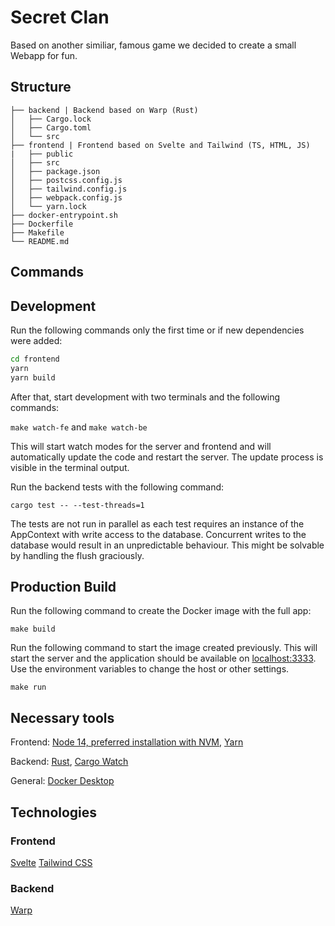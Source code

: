 # Secret Clan

Based on another similiar, famous game we decided to create a small Webapp for fun.

## Structure

```
├── backend | Backend based on Warp (Rust)
│   ├── Cargo.lock
│   ├── Cargo.toml
│   └── src
├── frontend | Frontend based on Svelte and Tailwind (TS, HTML, JS)
|   ├── public
│   ├── src
│   ├── package.json
│   ├── postcss.config.js
│   ├── tailwind.config.js
│   ├── webpack.config.js
│   └── yarn.lock
├── docker-entrypoint.sh
├── Dockerfile
├── Makefile
└── README.md
```

## Commands

## Development

Run the following commands only the first time or if new dependencies were added:

```bash
cd frontend
yarn
yarn build
```

After that, start development with two terminals and the following commands:

`make watch-fe` and `make watch-be`

This will start watch modes for the server and frontend and will automatically update the code and restart the server. The update process is visible in the terminal output.

Run the backend tests with the following command:

`cargo test -- --test-threads=1`

The tests are not run in parallel as each test requires an instance of the AppContext with write access to the database. Concurrent writes to the database would result in an unpredictable behaviour. This might be solvable by handling the flush graciously.

## Production Build

Run the following command to create the Docker image with the full app:

`make build`

Run the following command to start the image created previously. This will start the server and the application should be available on [localhost:3333](http://localhost:3333). Use the environment variables to change the host or other settings.

`make run`

## Necessary tools

Frontend: [Node 14, preferred installation with NVM](https://github.com/nvm-sh/nvm), [Yarn](https://yarnpkg.com/)

Backend: [Rust](https://www.rust-lang.org/learn/get-started), [Cargo Watch](https://crates.io/crates/cargo-watch)

General: [Docker Desktop](https://www.docker.com/get-started)

## Technologies

### Frontend

[Svelte](https://svelte.dev/)
[Tailwind CSS](https://tailwindcss.com/)

### Backend

[Warp](https://github.com/seanmonstar/warp)

